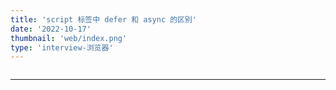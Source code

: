 ```yaml
---
title: 'script 标签中 defer 和 async 的区别'
date: '2022-10-17'
thumbnail: 'web/index.png'
type: 'interview-浏览器'
---
```

```toc
```
---